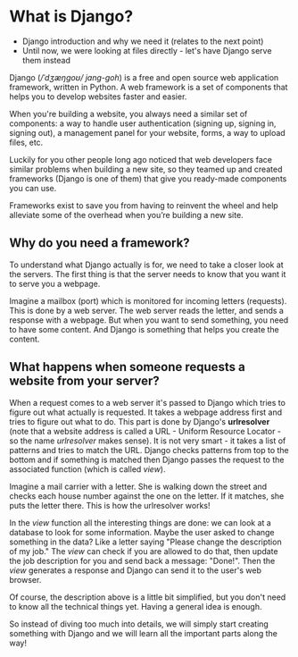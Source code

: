 # What is Django?

* Django introduction and why we need it (relates to the next point)
* Until now, we were looking at files directly - let's have Django serve them instead

Django (_/ˈdʒæŋɡoʊ/ jang-goh_) is a free and open source web application framework, written in Python. A web framework is a set of components that helps you to develop websites faster and easier.

When you're building a website, you always need a similar set of components: a way to handle user authentication (signing up, signing in, signing out), a management panel for your website, forms, a way to upload files, etc.

Luckily for you other people long ago noticed that web developers face similar problems when building a new site, so they teamed up and created frameworks (Django is one of them) that give you ready-made components you can use.

Frameworks exist to save you from having to reinvent the wheel and help alleviate some of the overhead when you’re building a new site.

## Why do you need a framework?

To understand what Django actually is for, we need to take a closer look at the servers. The first thing is that the server needs to know that you want it to serve you a webpage.

Imagine a mailbox (port) which is monitored for incoming letters (requests). This is done by a web server. The web server reads the letter, and sends a response with a webpage. But when you want to send something, you need to have some content. And Django is something that helps you create the content.

## What happens when someone requests a website from your server?

When a request comes to a web server it's passed to Django which tries to figure out what actually is requested. It takes a webpage address first and tries to figure out what to do. This part is done by Django's __urlresolver__ (note that a website address is called a URL - Uniform Resource Locator - so the name *urlresolver* makes sense). It is not very smart - it takes a list of patterns and tries to match the URL. Django checks patterns from top to the bottom and if something is matched then Django passes the request to the associated function (which is called *view*).

Imagine a mail carrier with a letter. She is walking down the street and checks each house number against the one on the letter. If it matches, she puts the letter there. This is how the urlresolver works!

In the *view* function all the interesting things are done: we can look at a database to look for some information. Maybe the user asked to change something in the data? Like a letter saying "Please change the description of my job."  The *view* can check if you are allowed to do that, then update the job description for you and send back a message: "Done!". Then the *view* generates a response and Django can send it to the user's web browser.

Of course, the description above is a little bit simplified, but you don't need to know all the technical things yet. Having a general idea is enough.

So instead of diving too much into details, we will simply start creating something with Django and we will learn all the important parts along the way!

